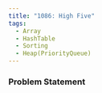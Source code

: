 ```yaml
---
title: "1086: High Five"
tags:
  - Array
  - HashTable
  - Sorting
  - Heap(PriorityQueue)
---
```

### Problem Statement

